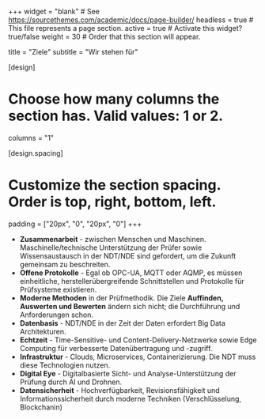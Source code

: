 +++ 
widget = "blank" # See https://sourcethemes.com/academic/docs/page-builder/ 
headless = true # This file represents a page section. 
active = true # Activate this widget? true/false 
weight = 30 # Order that this section will appear.

title = "Ziele"
subtitle = "Wir stehen für"

[design]

# Choose how many columns the section has. Valid values: 1 or 2.
columns = "1"

[design.spacing]

# Customize the section spacing. Order is top, right, bottom, left.
padding = ["20px", "0", "20px", "0"]
+++


- **Zusammenarbeit** - zwischen Menschen und Maschinen. Maschinelle/technische Unterstützung der Prüfer sowie Wissensaustausch in der NDT/NDE sind gefordert, um die Zukunft gemeinsam zu beschreiten.
- **Offene Protokolle** - Egal ob OPC-UA, MQTT oder AQMP, es müssen einheitliche, herstellerübergreifende Schnittstellen und Protokolle für Prüfsysteme existieren.
- **Moderne Methoden** in der Prüfmethodik. Die Ziele **Auffinden, Auswerten und Bewerten** ändern sich nicht; die Durchführung und Anforderungen schon.
- **Datenbasis** - NDT/NDE in der Zeit der Daten erfordert Big Data Architekturen.
- **Echtzeit** - Time-Sensitive- und Content-Delivery-Netzwerke sowie Edge Computing für verbesserte Datenübertragung und -zugriff.
- **Infrastruktur** - Clouds, Microservices, Containerizierung. Die NDT muss diese Technologien nutzen.
- **Digital Eye** - Digitalbasierte Sicht- und Analyse-Unterstützung der Prüfung durch AI und Drohnen.
- **Datensicherheit** - Hochverfügbarkeit, Revisionsfähigkeit und Informationssicherheit durch moderne Techniken (Verschlüsselung, Blockchanin)
